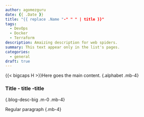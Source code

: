 ```yaml
--- 
author: agomezguru
date: {{ .Date }} 
title: "{{ replace .Name "-" " " | title }}" 
tags: 
  - DevOps
  - Docker
  - Terraform
description: Amaizing description for web spiders.
summary: This text appear only in the list's pages.
categories: 
  - general
draft: true 
--- 
```



{{< bigcaps H >}}Here goes the main content.
{.alphabet .mb-4}

### Title - title -title
{.blog-desc-big .m-0 .mb-4}

Regular paragraph
{.mb-4}  



